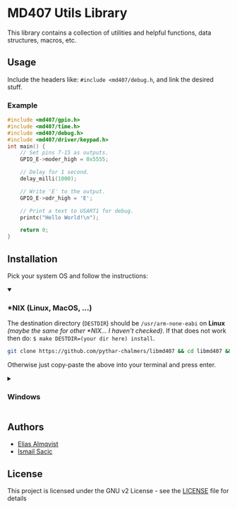 # MD407 Utils Library
This library contains a collection of utilities and helpful functions, data structures, macros, etc.


## Usage
Include the headers like: `#include <md407/debug.h`, and link the desired stuff.


### Example
```c
#include <md407/gpio.h>
#include <md407/time.h>
#include <md407/debug.h>
#include <md407/driver/keypad.h>
int main() {
    // Set pins 7-15 as outputs.
    GPIO_E->moder_high = 0x5555;

    // Delay for 1 second.
    delay_milli(1000);

    // Write 'E' to the output.
    GPIO_E->odr_high = 'E';

    // Print a text to USART1 for debug.
    printc("Hello World!\n");

    return 0;
}


```


## Installation
Pick your system OS and follow the instructions:

<details open>
<summary><h3>*NIX (Linux, MacOS, ...)</h3></summary>

The destination directory (`DESTDIR`) should be `/usr/arm-none-eabi` on **Linux** *(maybe the same for other \*NIX... I haven't checked)*. If that does not work then do:
`$ make DESTDIR=(your dir here) install`.

```sh
git clone https://github.com/pythar-chalmers/libmd407 && cd libmd407 && sudo make install
```
Otherwise just copy-paste the above into your terminal and press enter.
	
</details>

<details>
<summary><h3>Windows</h3></summary>
	<details>
	<summary><h5>Option A</h5></summary>
		<ol>
		  <li> Go to <a href="https://distrochooser.de/" target="_blank">this website</a> and then install the recommended distribution. </li>
		  <li> Come back here and read the above. </li>
		</ol>
	</details>
	<details>
	<summary><h5>Option B</h5></summary>
		You're on your own lol
	</details>
</details>


## Authors
- [Elias Almqvist](https://github.com/almqv)
- [Ismail Sacic](https://github.com/ismail424)


## License
This project is licensed under the GNU v2 License - see the [LICENSE](LICENSE) file for details
